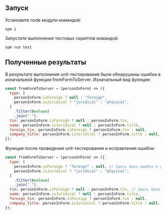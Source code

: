 ## Запуск

Установите node модули командой:
```
npm i
```
Запустите выполнение тестовых скриптов командой:
```
npm run test
```

## Полученные результаты
В результате выполнения unit-тестирования были обнарушены ошибки в изначальной функции fromFormToServer.
Изначальный вид фукнции:
```js
const fromFormToServer = (personInForm) => ({
  type: [
    personInForm.isForeign ? null : "foreign",
    personInForm.isJuridical ? "juridical" : "physical",
  ]
    .filter(Boolean)
    .join("_"),
  tin: personInForm.isForeigh ? null : personInForm.tin,
  name: personInForm.isJuridical ? null : personInForm.title,
  foreign_tin: personInForm.isForeign ? personInForm.tin : null,
  company_title: personInForm.isJuridical ? personInForm.title : null,
});
```
Функция после проведения unit-тестирования и исправления ошибок:
```js
const fromFormToServer = (personInForm) => ({
  type: [
    personInForm.isForeign ? "foreign" : null, // Здесь была ошибка в условии: personInForm.isForeign ? null : "foreign",
    personInForm.isJuridical ? "juridical" : "physical",
  ]
    .filter(Boolean)
    .join("_"),
  tin: personInForm.isForeign ? null : personInForm.tin, // Здесь была опечатка: personInForm.isForeig'h'
  name: personInForm.isJuridical ? null : personInForm.title,
  foreign_tin: personInForm.isForeign ? personInForm.tin : null,
  company_title: personInForm.isJuridical ? personInForm.title : null,
});
```